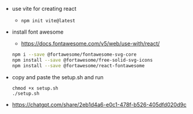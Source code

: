 - use vite for creating react
    - `npm init vite@latest`

- install font awesome
    - https://docs.fontawesome.com/v5/web/use-with/react/
    ```bash
    npm i --save @fortawesome/fontawesome-svg-core
    npm install --save @fortawesome/free-solid-svg-icons
    npm install --save @fortawesome/react-fontawesome
    ```

- copy and paste the setup.sh and run
    ```
    chmod +x setup.sh
    ./setup.sh

    ```

- https://chatgpt.com/share/2eb1d4a6-e0c1-478f-b526-405dfd020d9c